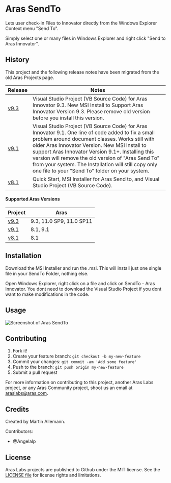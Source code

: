 # Aras SendTo

Lets user check-in Files to Innovator directly from the Windows Explorer Context menu "Send To".

Simply select one or many files in Windows Explorer and right click "Send to Aras Innovator".

## History

This project and the following release notes have been migrated from the old Aras Projects page.

Release | Notes
--------|--------
[v9.3](https://github.com/ArasLabs/aras-send-to/releases/tag/v9.3) | Visual Studio Project (VB Source Code) for Aras Innovator 9.3. New MSI Install to Support Aras Innovator Version 9.3. Please remove old version before you install this version.
[v9.1](https://github.com/ArasLabs/aras-send-to/releases/tag/v9.1) | Visual Studio Project (VB Source Code) for Aras Innovator 9.1. One line of code added to fix a small problem around document classes. Works still with older Aras Innovator Version. New MSI Install to support Aras Innovator Version 9.1+. Installing this version will remove the old version of "Aras Send To" from your system. The Installation will still copy only one file to your "Send To" folder on your system.
[v8.1](https://github.com/ArasLabs/aras-send-to/releases/tag/v8.1) | Quick Start, MSI Installer for Aras Send to, and Visual Studio Project (VB Source Code).

#### Supported Aras Versions

Project | Aras
--------|------
[v9.3](https://github.com/ArasLabs/aras-send-to/releases/tag/v9.3) | 9.3, 11.0 SP9, 11.0 SP11
[v9.1](https://github.com/ArasLabs/aras-send-to/releases/tag/v9.1) | 8.1, 9.1
[v8.1](https://github.com/ArasLabs/aras-send-to/releases/tag/v8.1) | 8.1

## Installation

Download the MSI Installer and run the .msi. This will install just one single file in your SendTo Folder, nothing else.

Open Windows Explorer, right click on a file and click on SendTo - Aras Innovator. You dont need to download the Visual Studio Project if you dont want to make modifications in the code.

## Usage

![Screenshot of Aras SendTo](./Screenshots/SendTo.JPG)

## Contributing

1. Fork it!
2. Create your feature branch: `git checkout -b my-new-feature`
3. Commit your changes: `git commit -am 'Add some feature'`
4. Push to the branch: `git push origin my-new-feature`
5. Submit a pull request

For more information on contributing to this project, another Aras Labs project, or any Aras Community project, shoot us an email at araslabs@aras.com.

## Credits

Created by Martin Allemann.

Contributors:
* @AngelaIp

## License

Aras Labs projects are published to Github under the MIT license. See the [LICENSE file](./LICENSE.md) for license rights and limitations.
